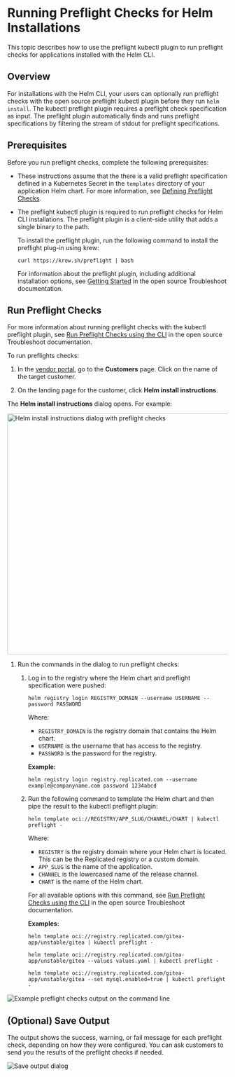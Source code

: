 # Running Preflight Checks for Helm Installations

This topic describes how to use the preflight kubectl plugin to run preflight checks for applications installed with the Helm CLI.

## Overview

For installations with the Helm CLI, your users can optionally run preflight checks with the open source preflight kubectl plugin before they run `helm install`. The kubectl preflight plugin requires a preflight check specification as input. The preflight plugin automatically finds and runs preflight specifications by filtering the stream of stdout for preflight specifications.

## Prerequisites

Before you run preflight checks, complete the following prerequisites:

* These instructions assume that the there is a valid preflight specification defined in a Kubernetes Secret in the `templates` directory of your application Helm chart. For more information, see [Defining Preflight Checks](/vendor/preflight-kots-defining).
* The preflight kubectl plugin is required to run preflight checks for Helm CLI installations. The preflight plugin is a client-side utility that adds a single binary to the path.

  To install the preflight plugin, run the following command to install the preflight plug-in using krew:

  ```
  curl https://krew.sh/preflight | bash
  ```
  For information about the preflight plugin, including additional installation options, see [Getting Started](https://troubleshoot.sh/docs/) in the open source Troubleshoot documentation. 

## Run Preflight Checks

For more information about running preflight checks with the kubectl preflight plugin, see [Run Preflight Checks using the CLI](https://troubleshoot.sh/docs/preflight/cli-usage/#options) in the open source Troubleshoot documentation.

To run preflights checks:

1. In the [vendor portal](https://vendor.replicated.com/apps/gitea-boxer/customers), go to the **Customers** page. Click on the name of the target customer.

1. On the landing page for the customer, click **Helm install instructions**.

  The **Helm install instructions** dialog opens. For example:

  <img alt="Helm install instructions dialog with preflight checks" src="/images/helm-install-preflights.png" width="550px"/>

1. Run the commands in the dialog to run preflight checks:

    1. Log in to the registry where the Helm chart and preflight specification were pushed:

        ```
        helm registry login REGISTRY_DOMAIN --username USERNAME --password PASSWORD
        ```

        Where:

        - `REGISTRY_DOMAIN` is the registry domain that contains the Helm chart.
        - `USERNAME` is the username that has access to the registry.
        - `PASSWORD` is the password for the registry.

        **Example:**
        ```
        helm registry login registry.replicated.com --username example@companyname.com password 1234abcd
        ```

    1. Run the following command to template the Helm chart and then pipe the result to the kubectl preflight plugin:

        ```
        helm template oci://REGISTRY/APP_SLUG/CHANNEL/CHART | kubectl preflight -
        ```

        Where:
        - `REGISTRY` is the registry domain where your Helm chart is located. This can be the Replicated registry or a custom domain.
        - `APP_SLUG` is the name of the application.
        - `CHANNEL` is the lowercased name of the release channel.
        - `CHART` is the name of the Helm chart.

        For all available options with this command, see [Run Preflight Checks using the CLI](https://troubleshoot.sh/docs/preflight/cli-usage/#options) in the open source Troubleshoot documentation.

        **Examples:**

        ```
        helm template oci://registry.replicated.com/gitea-app/unstable/gitea | kubectl preflight -
        ```
        ```
        helm template oci://registry.replicated.com/gitea-app/unstable/gitea --values values.yaml | kubectl preflight -
        ```
        ```
        helm template oci://registry.replicated.com/gitea-app/unstable/gitea --set mysql.enabled=true | kubectl preflight -
        ```

![Example preflight checks output on the command line](/images/helm-preflight-output.png)        

## (Optional) Save Output

The output shows the success, warning, or fail message for each preflight check, depending on how they were configured. You can ask customers to send you the results of the preflight checks if needed.

![Save output dialog](/images/helm-preflight-save-output.png)
